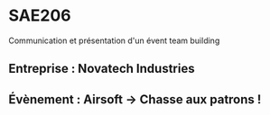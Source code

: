 # SAE206
Communication et présentation d'un évent team building

## Entreprise : Novatech Industries

## Évènement : Airsoft → Chasse aux patrons !
